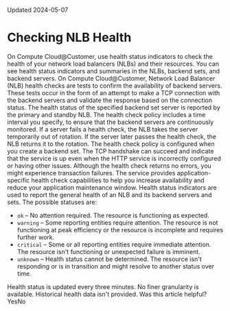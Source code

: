 Updated 2024-05-07
# Checking NLB Health
On Compute Cloud@Customer, use health status indicators to check the health of your network load balancers (NLBs) and their resources.
You can see health status indicators and summaries in the NLBs, backend sets, and backend servers. 
On Compute Cloud@Customer, Network Load Balancer (NLB) health checks are tests to confirm the availability of backend servers. These tests occur in the form of an attempt to make a TCP connection with the backend servers and validate the response based on the connection status. 
The health status of the specified backend set server is reported by the primary and standby NLB. 
The health check policy includes a time interval you specify, to ensure that the backend servers are continuously monitored. If a server fails a health check, the NLB takes the server temporarily out of rotation. If the server later passes the health check, the NLB returns it to the rotation.
The health check policy is configured when you create a backend set. 
The TCP handshake can succeed and indicate that the service is up even when the HTTP service is incorrectly configured or having other issues. Although the health check returns no errors, you might experience transaction failures. 
The service provides application-specific health check capabilities to help you increase availability and reduce your application maintenance window.
Health status indicators are used to report the general health of an NLB and its backend servers and sets. The possible statuses are: 
  * `ok` – No attention required. The resource is functioning as expected.
  * `warning` – Some reporting entities require attention. The resource is not functioning at peak efficiency or the resource is incomplete and requires further work.
  * `critical` – Some or all reporting entities require immediate attention. The resource isn't functioning or unexpected failure is imminent.
  * `unknown` – Health status cannot be determined. The resource isn't responding or is in transition and might resolve to another status over time.


Health status is updated every three minutes. No finer granularity is available. Historical health data isn't provided.
Was this article helpful?
YesNo

